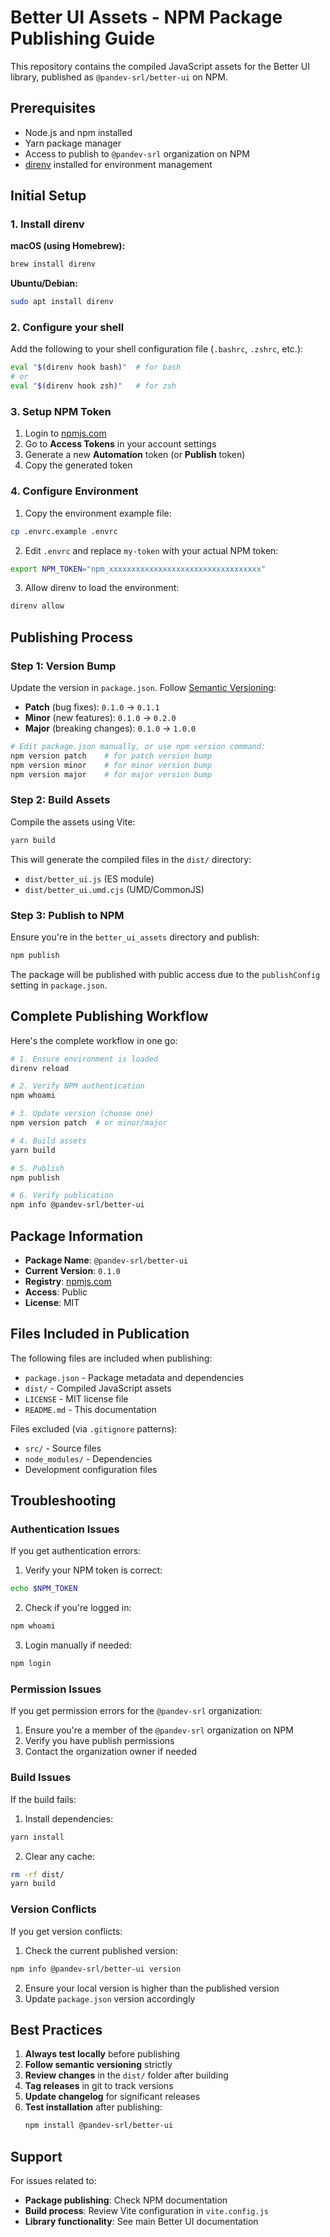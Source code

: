 # Better UI Assets - NPM Package Publishing Guide

This repository contains the compiled JavaScript assets for the Better UI library, published as `@pandev-srl/better-ui` on NPM.

## Prerequisites

- Node.js and npm installed
- Yarn package manager
- Access to publish to `@pandev-srl` organization on NPM
- [direnv](https://direnv.net/) installed for environment management

## Initial Setup

### 1. Install direnv

**macOS (using Homebrew):**

```bash
brew install direnv
```

**Ubuntu/Debian:**

```bash
sudo apt install direnv
```

### 2. Configure your shell

Add the following to your shell configuration file (`.bashrc`, `.zshrc`, etc.):

```bash
eval "$(direnv hook bash)"  # for bash
# or
eval "$(direnv hook zsh)"   # for zsh
```

### 3. Setup NPM Token

1. Login to [npmjs.com](https://www.npmjs.com/)
2. Go to **Access Tokens** in your account settings
3. Generate a new **Automation** token (or **Publish** token)
4. Copy the generated token

### 4. Configure Environment

1. Copy the environment example file:

```bash
cp .envrc.example .envrc
```

2. Edit `.envrc` and replace `my-token` with your actual NPM token:

```bash
export NPM_TOKEN="npm_xxxxxxxxxxxxxxxxxxxxxxxxxxxxxxxxxx"
```

3. Allow direnv to load the environment:

```bash
direnv allow
```

## Publishing Process

### Step 1: Version Bump

Update the version in `package.json`. Follow [Semantic Versioning](https://semver.org/):

- **Patch** (bug fixes): `0.1.0` → `0.1.1`
- **Minor** (new features): `0.1.0` → `0.2.0`
- **Major** (breaking changes): `0.1.0` → `1.0.0`

```bash
# Edit package.json manually, or use npm version command:
npm version patch    # for patch version bump
npm version minor    # for minor version bump
npm version major    # for major version bump
```

### Step 2: Build Assets

Compile the assets using Vite:

```bash
yarn build
```

This will generate the compiled files in the `dist/` directory:

- `dist/better_ui.js` (ES module)
- `dist/better_ui.umd.cjs` (UMD/CommonJS)

### Step 3: Publish to NPM

Ensure you're in the `better_ui_assets` directory and publish:

```bash
npm publish
```

The package will be published with public access due to the `publishConfig` setting in `package.json`.

## Complete Publishing Workflow

Here's the complete workflow in one go:

```bash
# 1. Ensure environment is loaded
direnv reload

# 2. Verify NPM authentication
npm whoami

# 3. Update version (choose one)
npm version patch  # or minor/major

# 4. Build assets
yarn build

# 5. Publish
npm publish

# 6. Verify publication
npm info @pandev-srl/better-ui
```

## Package Information

- **Package Name**: `@pandev-srl/better-ui`
- **Current Version**: `0.1.0`
- **Registry**: [npmjs.com](https://www.npmjs.com/package/@pandev-srl/better-ui)
- **Access**: Public
- **License**: MIT

## Files Included in Publication

The following files are included when publishing:

- `package.json` - Package metadata and dependencies
- `dist/` - Compiled JavaScript assets
- `LICENSE` - MIT license file
- `README.md` - This documentation

Files excluded (via `.gitignore` patterns):

- `src/` - Source files
- `node_modules/` - Dependencies
- Development configuration files

## Troubleshooting

### Authentication Issues

If you get authentication errors:

1. Verify your NPM token is correct:

```bash
echo $NPM_TOKEN
```

2. Check if you're logged in:

```bash
npm whoami
```

3. Login manually if needed:

```bash
npm login
```

### Permission Issues

If you get permission errors for the `@pandev-srl` organization:

1. Ensure you're a member of the `@pandev-srl` organization on NPM
2. Verify you have publish permissions
3. Contact the organization owner if needed

### Build Issues

If the build fails:

1. Install dependencies:

```bash
yarn install
```

2. Clear any cache:

```bash
rm -rf dist/
yarn build
```

### Version Conflicts

If you get version conflicts:

1. Check the current published version:

```bash
npm info @pandev-srl/better-ui version
```

2. Ensure your local version is higher than the published version
3. Update `package.json` version accordingly

## Best Practices

1. **Always test locally** before publishing
2. **Follow semantic versioning** strictly
3. **Review changes** in the `dist/` folder after building
4. **Tag releases** in git to track versions
5. **Update changelog** for significant releases
6. **Test installation** after publishing:
   ```bash
   npm install @pandev-srl/better-ui
   ```

## Support

For issues related to:

- **Package publishing**: Check NPM documentation
- **Build process**: Review Vite configuration in `vite.config.js`
- **Library functionality**: See main Better UI documentation
